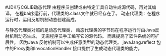 #JDK与CGLIB动态代理
由程序员创建或由特定工具自动生成源代码，再对其编译。
在程bai序运行前，代理类的.class文件就已经存在了。
动态代理类：在程序运行时，运用反射机制动态创建而成。

与静态代理类对照的是动态代理类，
动态代理类的字节码在程序运行时由Java反射机制动态生成，
无需程序员手工编写它的源代码。
而且提高了软件系统的可扩展性，
因为Java 反射机制可以生成任意类型的动态代理类。
java.lang.reflect 包中的Proxy类和InvocationHandler
 接口提供了生成动态代理类的能力。